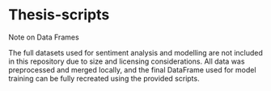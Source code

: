 # Thesis-scripts

Note on Data Frames

The full datasets used for sentiment analysis and modelling are not included in this repository due to size 
and licensing considerations. All data was preprocessed and merged locally, and the final DataFrame used for 
model training can be fully recreated using the provided scripts.
